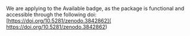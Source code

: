 We are applying to the Available badge, as the package is functional and 
accessible through the following doi: 
[https://doi.org/10.5281/zenodo.3842862](
https://doi.org/10.5281/zenodo.3842862)
